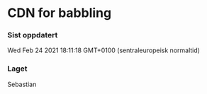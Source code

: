 
# CDN for babbling

### Sist oppdatert 
Wed Feb 24 2021 18:11:18 GMT+0100 (sentraleuropeisk normaltid)
### Laget 
Sebastian
